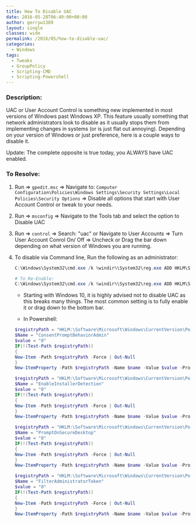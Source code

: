 ```yaml
---
title: How To Disable UAC
date: 2016-05-28T06:49:00+00:00
author: gerryw1389
layout: single
classes: wide
permalink: /2016/05/how-to-disable-uac/
categories:
  - Windows
tags:
  - Tweaks
  - GroupPolicy
  - Scripting-CMD
  - Scripting-Powershell
---
```

<!--more-->

### Description:

UAC or User Account Control is something new implemented in most versions of Windows past Windows XP. This feature usually something that network administrators look to disable as it usually stops them from implementing changes in systems (or is just flat out annoying). Depending on your version of Windows or just preference, here is a couple ways to disable it.

Update: The complete opposite is true today, you ALWAYS have UAC enabled.

### To Resolve:

1. Run => `gpedit.msc` => Navigate to: `Computer Configuration\Policies\Windows Settings\Security Settings\Local Policies\Security Options` => Disable all options that start with User Account Control or tweak to your needs.

2. Run => `msconfig` => Navigate to the Tools tab and select the option to Disable UAC

3. Run => `control` => Search: "uac" or Navigate to User Accounts => Turn User Account Conrol On/ Off => Uncheck or Drag the bar down depending on what version of Windows you are running.

4. To disable via Command line, Run the following as an administrator:

   ```powershell
   C:\Windows\System32\cmd.exe /k %windir%\System32\reg.exe ADD HKLM\SOFTWARE\Microsoft\Windows\CurrentVersion\Policies\System /v EnableLUA /t REG_DWORD /d 0 /f

   # To Re-Enable:
   C:\Windows\System32\cmd.exe /k %windir%\System32\reg.exe ADD HKLM\SOFTWARE\Microsoft\Windows\CurrentVersion\Policies\System /v EnableLUA /t REG_DWORD /d 1 /f
   ```

   - Starting with Windows 10, it is highly advised not to disable UAC as this breaks many things. The most common setting is to fully enable it or drag down to the bottom bar.

   - In Powershell:

   ```powershell
   $registryPath = "HKLM:\Software\Microsoft\Windows\CurrentVersion\Policies\System"
   $Name = "ConsentPromptBehaviorAdmin"
   $value = "0"
   IF(!(Test-Path $registryPath))
   {
   New-Item -Path $registryPath -Force | Out-Null
   }
   New-ItemProperty -Path $registryPath -Name $name -Value $value -PropertyType DWORD -Force | Out-Null

   $registryPath = "HKLM:\Software\Microsoft\Windows\CurrentVersion\Policies\System"
   $Name = "EnableInstallerDetection"
   $value = "0"
   IF(!(Test-Path $registryPath))
   {
   New-Item -Path $registryPath -Force | Out-Null
   }
   New-ItemProperty -Path $registryPath -Name $name -Value $value -PropertyType DWORD -Force | Out-Null

   $registryPath = "HKLM:\Software\Microsoft\Windows\CurrentVersion\Policies\System"
   $Name = "PromptOnSecureDesktop"
   $value = "0"
   IF(!(Test-Path $registryPath))
   {
   New-Item -Path $registryPath -Force | Out-Null
   }
   New-ItemProperty -Path $registryPath -Name $name -Value $value -PropertyType DWORD -Force | Out-Null

   $registryPath = "HKLM:\Software\Microsoft\Windows\CurrentVersion\Policies\System"
   $Name = "FilterAdministratorToken"
   $value = "0"
   IF(!(Test-Path $registryPath))
   {
   New-Item -Path $registryPath -Force | Out-Null
   }
   New-ItemProperty -Path $registryPath -Name $name -Value $value -PropertyType DWORD -Force | Out-Null
   ```

